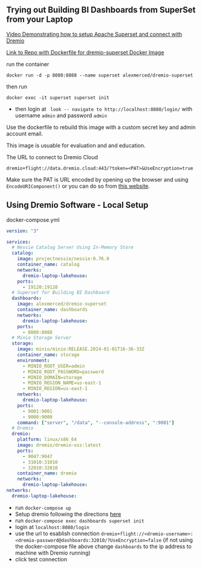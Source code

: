 ## Trying out Building BI Dashboards from SuperSet from your Laptop

[Video Demonstrating how to setup Apache Superset and connect with Dremio](https://youtu.be/604i8vaukZs)

[Link to Repo with Dockerfile for dremio-superset Docker Image](https://github.com/AlexMercedCoder/dremio-superset-docker-image)

run the container

```shell
docker run -d -p 8080:8088 --name superset alexmerced/dremio-superset
```

then run
```
docker exec -it superset superset init
```

- then login at ` look -- navigate to http://localhost:8080/login/` with username `admin` and password `admin`

Use the dockerfile to rebuild this image with a custom secret key and admin account email.

This image is usuable for evaluation and and education.

The URL to connect to Dremio Cloud

```
dremio+flight://data.dremio.cloud:443/?token=<PAT>&UseEncryption=true
```

Make sure the PAT is URL encoded by opening up the browser and using `EncodeURIComponent()` or you can do so from [this website](https://www.urlencoder.org/).

## Using Dremio Software - Local Setup

docker-compose.yml

```yml
version: "3"

services:
  # Nessie Catalog Server Using In-Memory Store
  catalog:
    image: projectnessie/nessie:0.76.0
    container_name: catalog
    networks:
      dremio-laptop-lakehouse:
    ports:
      - 19120:19120
  # Superset for Building BI Dashboard
  dashboards:
    image: alexmerced/dremio-superset
    container_name: dashboards
    networks:
      dremio-laptop-lakehouse:
    ports:
      - 8080:8088
  # Minio Storage Server
  storage:
    image: minio/minio:RELEASE.2024-01-01T16-36-33Z
    container_name: storage
    environment:
      - MINIO_ROOT_USER=admin
      - MINIO_ROOT_PASSWORD=password
      - MINIO_DOMAIN=storage
      - MINIO_REGION_NAME=us-east-1
      - MINIO_REGION=us-east-1
    networks:
      dremio-laptop-lakehouse:
    ports:
      - 9001:9001
      - 9000:9000
    command: ["server", "/data", "--console-address", ":9001"]
  # Dremio
  dremio:
    platform: linux/x86_64
    image: dremio/dremio-oss:latest
    ports:
      - 9047:9047
      - 31010:31010
      - 32010:32010
    container_name: dremio
    networks:
      dremio-laptop-lakehouse:
networks:
  dremio-laptop-lakehouse:
```
- run `docker-compose up`
- Setup dremio following the directions [here](./nessie_dremio.md)
- run `docker-compose exec dashboards superset init`
- login at `localhost:8080/login`
- use the url to esablish connection `dremio+flight://<dremio-username>:<dremio-password@dashboards:32010/?UseEncryption=false` (if not using the docker-compose file above change `dashboards` to the ip address to machine with Dremio running)
- click test connection
